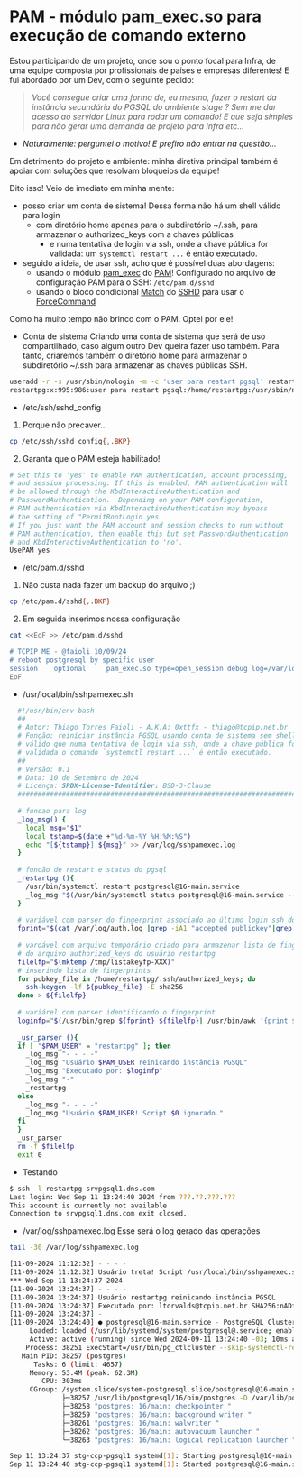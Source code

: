 # PAM - módulo pam_exec.so para execução de comando externo

Estou participando de um projeto, onde sou o ponto focal para Infra, de uma equipe composta por profissionais de países e empresas diferentes! E fui abordado por um Dev, com o seguinte pedido: 

>*Você consegue criar uma forma de, eu mesmo, fazer o restart da instância secundária do PGSQL do ambiente stage ? Sem me dar acesso ao servidor Linux para rodar um comando! E que seja simples para não gerar uma demanda de projeto para Infra etc...*

- *Naturalmente: perguntei o motivo! E prefiro não entrar na questão...*

Em detrimento do projeto e ambiente: minha diretiva principal também é apoiar com soluções que resolvam bloqueios da equipe! 

Dito isso! Veio de imediato em minha mente: 

- posso criar um conta de sistema! Dessa forma não há um shell válido para login
	- com diretório home apenas para o subdiretório ~/.ssh, para armazenar o  authorized_keys com a chaves públicas
		- e numa tentativa de login via ssh, onde a chave pública for validada: um `systemctl restart ...` é então executado.
- seguido a ideia, de usar ssh, acho que é possível duas abordagens:
	- usando o módulo [pam_exec](https://man7.org/linux/man-pages/man8/pam_exec.8.html) do [PAM](https://man7.org/linux/man-pages/man8/PAM.8.html)! Configurado no arquivo de configuração PAM para o SSH: `/etc/pam.d/sshd`
	- usando o bloco condicional [Match](https://man7.org/linux/man-pages/man5/sshd_config.5.html#DESCRIPTION) do [SSHD](https://man7.org/linux/man-pages/man8/sshd.8.html) para usar o [ForceCommand](https://man7.org/linux/man-pages/man5/sshd_config.5.html)

Como há muito tempo não brinco com o PAM. Optei por ele!


- Conta de sistema
Criando uma conta de sistema que será de uso compartilhado, caso algum outro Dev queira fazer uso também. Para tanto, criaremos também o diretório home para armazenar o subdiretório ~/.ssh  para armazenar as chaves públicas SSH.
```bash
useradd -r -s /usr/sbin/nologin -m -c 'user para restart pgsql' restartpg && getent passwd restartpg 
restartpg:x:995:986:user para restart pgsql:/home/restartpg:/usr/sbin/nologin
```

- /etc/ssh/sshd_config
1. Porque não precaver...
```bash
cp /etc/ssh/sshd_config{,.BKP}
```
2. Garanta que o PAM esteja habilitado!   
```bash
# Set this to 'yes' to enable PAM authentication, account processing,
# and session processing. If this is enabled, PAM authentication will
# be allowed through the KbdInteractiveAuthentication and
# PasswordAuthentication.  Depending on your PAM configuration,
# PAM authentication via KbdInteractiveAuthentication may bypass
# the setting of "PermitRootLogin yes
# If you just want the PAM account and session checks to run without
# PAM authentication, then enable this but set PasswordAuthentication
# and KbdInteractiveAuthentication to 'no'.
UsePAM yes
```

- /etc/pam.d/sshd
1. Não custa nada fazer um backup do arquivo ;)
```bash
cp /etc/pam.d/sshd{,.BKP}
```
2. Em seguida inserimos nossa configuração 
```bash
cat <<EoF >> /etc/pam.d/sshd 

# TCPIP ME - @faioli 10/09/24
# reboot postgresql by specific user
session    optional     pam_exec.so type=open_session debug log=/var/log/sshpamexec.sh.log seteuid /usr/local/bin/sshpamexec.sh
EoF
```

- /usr/local/bin/sshpamexec.sh
```bash
  #!/usr/bin/env bash
  ##
  # Autor: Thiago Torres Faioli - A.K.A: 0xttfx - thiago@tcpip.net.br
  # Função: reiniciar instância PGSQL usando conta de sistema sem shell
  # válido que numa tentativa de login via ssh, onde a chave pública for
  # validada o comando `systemctl restart ...` é então executado.
  ##
  # Versão: 0.1
  # Data: 10 de Setembro de 2024
  # Licença: SPDX-License-Identifier: BSD-3-Clause
  #####################################################################
  
  # funcao para log
  _log_msg() {
    local msg="$1"
    local tstamp=$(date +"%d-%m-%Y %H:%M:%S")
    echo "[${tstamp}] ${msg}" >> /var/log/sshpamexec.log
  }
  
  # funcão de restart e status do pgsql
  _restartpg (){
    /usr/bin/systemctl restart postgresql@16-main.service
    _log_msg "$(/usr/bin/systemctl status postgresql@16-main.service --no-pager)"
  }
  
  # variável com parser do fingerprint associado ao último login ssh do usuário restartpg 
  fprint="$(cat /var/log/auth.log |grep -iA1 "accepted publickey"|grep -B1 restartpg |grep -oE SHA.*$|/usr/bin/tail -n1)"
  
  # varoável com arquivo temporário criado para armazenar lista de fingerprit
  # do arquivo authorized_keys do usuário restartpg 
  filelfp="$(mktemp /tmp/listakeyfp-XXX)"
  # inserindo lista de fingerprints 
  for pubkey_file in /home/restartpg/.ssh/authorized_keys; do
    ssh-keygen -lf ${pubkey_file} -E sha256
  done > ${filelfp} 
  
  # variárel com parser identificando o fingerprint
  loginfp="$(/usr/bin/grep ${fprint} ${filelfp}| /usr/bin/awk '{print $3,$2}')"
  
  _usr_parser (){
  if [ "$PAM_USER" = "restartpg" ]; then
    _log_msg "- - - -"
    _log_msg "Usuário $PAM_USER reinicando instância PGSQL"
    _log_msg "Executado por: $loginfp" 
    _log_msg "-"
    _restartpg
  else 
    _log_msg "- - - -"
    _log_msg "Usuário $PAM_USER! Script $0 ignorado."
  fi
  } 
  _usr_parser
  rm -f $filelfp
  exit 0
```

- Testando
```bash
$ ssh -l restartpg srvpgsql1.dns.com
Last login: Wed Sep 11 13:24:40 2024 from ???.??.???.???
This account is currently not available
Connection to srvpgsql1.dns.com exit closed.
``` 

- /var/log/sshpamexec.log
Esse será o log gerado das operações 
```bash
tail -30 /var/log/sshpamexec.log

[11-09-2024 11:12:32] - - - -
[11-09-2024 11:12:32] Usuário treta! Script /usr/local/bin/sshpamexec.sh ignorado.
*** Wed Sep 11 13:24:37 2024
[11-09-2024 13:24:37] - - - -
[11-09-2024 13:24:37] Usuário restartpg reinicando instância PGSQL
[11-09-2024 13:24:37] Executado por: ltorvalds@tcpip.net.br SHA256:nADfsdJgYyN8UFsfsdfdwer3rf3r33dwe3eiO+QVwZE
[11-09-2024 13:24:37] -
[11-09-2024 13:24:40] ● postgresql@16-main.service - PostgreSQL Cluster 16-main
     Loaded: loaded (/usr/lib/systemd/system/postgresql@.service; enabled-runtime; preset: enabled)
     Active: active (running) since Wed 2024-09-11 13:24:40 -03; 10ms ago
    Process: 38251 ExecStart=/usr/bin/pg_ctlcluster --skip-systemctl-redirect 16-main start (code=exited, status=0/SUCCESS)
   Main PID: 38257 (postgres)
      Tasks: 6 (limit: 4657)
     Memory: 53.4M (peak: 62.3M)
        CPU: 303ms
     CGroup: /system.slice/system-postgresql.slice/postgresql@16-main.service
             ├─38257 /usr/lib/postgresql/16/bin/postgres -D /var/lib/postgresql/16/main -c config_file=/etc/postgresql/16/main/postgresql.conf
             ├─38258 "postgres: 16/main: checkpointer "
             ├─38259 "postgres: 16/main: background writer "
             ├─38261 "postgres: 16/main: walwriter "
             ├─38262 "postgres: 16/main: autovacuum launcher "
             └─38263 "postgres: 16/main: logical replication launcher "

Sep 11 13:24:37 stg-ccp-pgsql1 systemd[1]: Starting postgresql@16-main.service - PostgreSQL Cluster 16-main...
Sep 11 13:24:40 stg-ccp-pgsql1 systemd[1]: Started postgresql@16-main.service - PostgreSQL Cluster 16-main.
```

